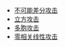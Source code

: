 - [不可能差分攻击](密码分析/impossible-difference.md)
- [立方攻击](密码分析/CubeAttack.md)
- [多胞攻击](密码分析/impossible-polytopic-difference.md)
- [零相关线性攻击](密码分析/Zero-correlation-linear.md)

